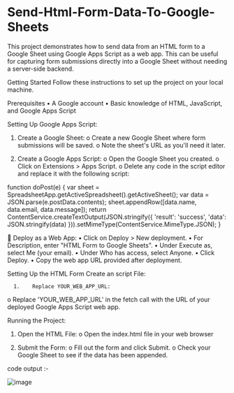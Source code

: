 # Send-Html-Form-Data-To-Google-Sheets

This project demonstrates how to send data from an HTML form to a Google Sheet using Google Apps Script as a web app. This can be useful for capturing form submissions directly into a Google Sheet without needing a server-side backend.

Getting Started
Follow these instructions to set up the project on your local machine.

Prerequisites
•	A Google account
•	Basic knowledge of HTML, JavaScript, and Google Apps Script

Setting Up Google Apps Script:

1.	Create a Google Sheet:
o	Create a new Google Sheet where form submissions will be saved.
o	Note the sheet's URL as you'll need it later.

3.	Create a Google Apps Script:
o	Open the Google Sheet you created.
o	Click on Extensions > Apps Script.
o	Delete any code in the script editor and replace it with the following script:

function doPost(e) {
  var sheet = SpreadsheetApp.getActiveSpreadsheet().getActiveSheet();
  var data = JSON.parse(e.postData.contents);
  sheet.appendRow([data.name, data.email, data.message]);
  return ContentService.createTextOutput(JSON.stringify({ 'result': 'success', 'data': JSON.stringify(data) })).setMimeType(ContentService.MimeType.JSON);
}

	Deploy as a Web App:
•	Click on Deploy > New deployment.
•	For Description, enter "HTML Form to Google Sheets".
•	Under Execute as, select Me (your email).
•	Under Who has access, select Anyone.
•	Click Deploy.
•	Copy the web app URL provided after deployment.

Setting Up the HTML Form
Create an script File:
  <script>
        const scriptURL = 'please write googlesheet url here'
        const form = document.forms['submit-to-google-sheet']
      
        form.addEventListener('submit', e => {
          e.preventDefault()
          fetch(scriptURL, { method: 'POST', body: new FormData(form)})
            .then(response => console.log('Success!', response))
            .catch(error => console.error('Error!', error.message))
        })
      </script>

      1.	Replace YOUR_WEB_APP_URL:
o	Replace 'YOUR_WEB_APP_URL' in the fetch call with the URL of your deployed Google Apps Script web app.

Running the Project:
1.	Open the HTML File:
o	Open the index.html file in your web browser

3.	Submit the Form:
o	Fill out the form and click Submit.
o	Check your Google Sheet to see if the data has been appended.



code output :-

![image](https://github.com/user-attachments/assets/bd6bd86c-c61e-4e91-9468-069854780bd5)




